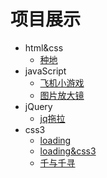 # 项目展示
 + html&css
   - [种地](https://511446781.github.io/cultivation)
 + javaScript
   - [飞机小游戏](https://511446781.github.io/05-plane)
   - [图片放大镜](https://511446781.github.io/图片放大镜)
+ jQuery
   - [jq拖拉](https://511446781.github.io/jq)
+ css3
    - [loading](https://511446781.github.io/loading)
    - [loading&css3](https://511446781.github.io/loading)
    - [千与千寻](https://511446781.github.io/千与千寻)